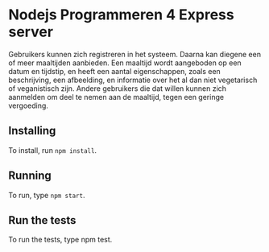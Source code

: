 # Nodejs Programmeren 4 Express server

Gebruikers kunnen zich registreren in het systeem. Daarna kan diegene een of meer maaltijden aanbieden. Een maaltijd wordt aangeboden op een datum en tijdstip, en heeft een aantal eigenschappen, zoals een beschrijving, een afbeelding, en informatie over het al dan niet vegetarisch of veganistisch zijn. Andere gebruikers die dat willen kunnen zich aanmelden om deel te nemen aan de maaltijd, tegen een geringe vergoeding.

## Installing

To install, run `npm install`.

## Running

To run, type `npm start`.

## Run the tests
To run the tests, type npm test.